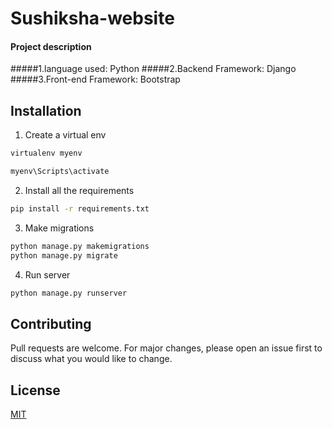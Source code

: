 # Sushiksha-website

#### Project description
#####1.language used: Python
#####2.Backend Framework: Django
#####3.Front-end Framework: Bootstrap

## Installation 

1. Create a virtual env

```bash
virtualenv myenv

myenv\Scripts\activate
```
2. Install all the requirements

```bash
pip install -r requirements.txt
```
3. Make migrations

```bash
python manage.py makemigrations
python manage.py migrate
```

4. Run server
```bash
python manage.py runserver
```

## Contributing
Pull requests are welcome. For major changes, please open an issue first to discuss what you would like to change.

## License
[MIT](https://choosealicense.com/licenses/mit/)
